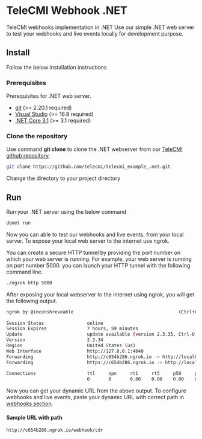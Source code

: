 ﻿
# TeleCMI Webhook .NET

TeleCMI webhooks implementation in .NET Use our simple .NET web server to test your webhooks and live events locally for development purpose.

## Install

Follow the below installation instructions

### Prerequisites

Prerequisites for .NET web server.

- <a href="https://git-scm.com/" target="_blank">git</a> (>= 2.20.1 required)
- <a href="https://visualstudio.microsoft.com/downloads/" target="_blank">Visual Studio</a> (>= 16.8 required)
- <a href="https://dotnet.microsoft.com/download/dotnet-core/3.1" target="_blank">.NET Core 3.1</a> (>= 3.1 required)


### Clone the repository

Use command __git clone__ to clone the .NET webserver from our <a href="https://github.com/telecmi/telecmi_example_.net" target="_blank">TeleCMI github repository</a>.

```bash
git clone https://github.com/telecmi/telecmi_example_.net.git
```

Change the directory to your project directory


## Run

Run your .NET server using the below command

```bash
donet run
```
Now you can able to test our webhooks and live events, from your local server. To expose your local web server to the internet use ngrok. 

You can create a secure HTTP tunnel by providing the port number on which your web server is running. For example, your web server is running on port number 5000. you can launch your HTTP tunnel with the following command line.

```bash
./ngrok http 5000
```

After exposing your local webserver to the internet using ngrok, you will get the following output.

```bash
ngrok by @inconshreveable                                       (Ctrl+C to quit)
                                                                                
Session Status                online                                            
Session Expires               7 hours, 59 minutes                               
Update                        update available (version 2.3.35, Ctrl-U to update
Version                       2.3.34                                            
Region                        United States (us)                                
Web Interface                 http://127.0.0.1:4040                             
Forwarding                    http://c654b286.ngrok.io -> http://localhost:5000 
Forwarding                    https://c654b286.ngrok.io -> http://localhost:5000
                                                                                
Connections                   ttl     opn     rt1     rt5     p50     p90       
                              0       0       0.00    0.00    0.00    0.00  
```
Now you can get your dynamic URL from the above output. To configure webhooks and live events, paste your dynamic URL with correct path in <a href="https://doc.telecmi.com/chub/docs/incoming-webhooks#where-to-place-your-web-server-url-" target="_blank">webhooks section</a>.

#### Sample URL with path
```
http://c654b286.ngrok.io/webhook/cdr
```

  
